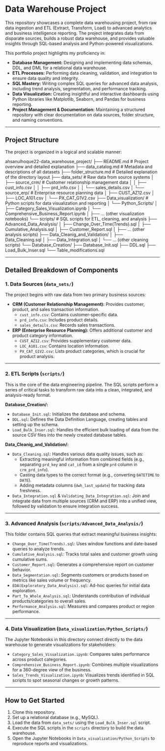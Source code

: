 # Data Warehouse Project

This repository showcases a complete data warehousing project, from raw data ingestion and ETL (Extract, Transform, Load) to advanced analytics and business intelligence reporting. The project integrates data from disparate sources, builds a robust data warehouse, and provides valuable insights through SQL-based analysis and Python-powered visualizations.

This portfolio project highlights my proficiency in:

- **Database Management:** Designing and implementing data schemas, DDL, and DML for a relational data warehouse.  
- **ETL Processes:** Performing data cleaning, validation, and integration to ensure data quality and integrity.  
- **SQL Mastery:** Writing complex SQL queries for advanced data analysis, including trend analysis, segmentation, and performance tracking.  
- **Data Visualization:** Creating insightful and interactive dashboards using Python libraries like Matplotlib, Seaborn, and Pandas for business reporting.  
- **Project Management & Documentation:** Maintaining a structured repository with clear documentation on data sources, folder structure, and naming conventions.  

---

## Project Structure

The project is organized in a logical and scalable manner:


ahsanulhoque22-data_warehouse_project/
├── README.md                 # Project overview and detailed explanation
├── data_catalog.md           # Metadata and descriptions of all datasets
├── folder_structure.md       # Detailed explanation of the directory layout
├── data_sets/                # Raw data from source systems
│   ├── source_crm/           # Customer relationship management data
│   │   ├── cust_info.csv
│   │   ├── prd_info.csv
│   │   └── sales_details.csv
│   └── source_erp/           # Enterprise resource planning data
│       ├── CUST_AZ12.csv
│       ├── LOC_A101.csv
│       └── PX_CAT_G1V2.csv
├── Data_visualization/       # Python scripts for data visualization and reporting
│   └── Python_Scripts/
│       ├── Category_Sales_Visualization.ipynb
│       └── Comprehensive_Business_Report.ipynb
│       ├── ... (other visualization notebooks)
└── scripts/                  # SQL scripts for ETL, cleaning, and analysis
    ├── Advanced_Data_Analysis/
    │   ├── Change_Over_Time(Trends).sql
    │   ├── Cumulative_Analysis.sql
    │   ├── Customer_Report.sql
    │   ├── ... (other analysis scripts)
    ├── Data_Cleanig_and_Validation/
    │   ├── Data_Cleaning.sql
    │   ├── Data_Integration.sql
    │   └── ... (other cleaning scripts)
    └── Database_Creation/
        ├── Database_Init.sql
        ├── DDL.sql
        ├── Load_Bulk_Inser.sql
        └── Table_modifications.sql




---

## Detailed Breakdown of Components

### 1. Data Sources (`data_sets/`)

The project begins with raw data from two primary business sources:

- **CRM (Customer Relationship Management):** Provides customer, product, and sales transaction information.
  - `cust_info.csv`: Contains customer-specific data.
  - `prd_info.csv`: Includes product details.
  - `sales_details.csv`: Records sales transactions.
- **ERP (Enterprise Resource Planning):** Offers additional customer and product category information.
  - `CUST_AZ12.csv`: Provides supplementary customer data.
  - `LOC_A101.csv`: Contains location information.
  - `PX_CAT_G1V2.csv`: Lists product categories, which is crucial for product analysis.

---

### 2. ETL Scripts (`scripts/`)

This is the core of the data engineering pipeline. The SQL scripts perform a series of critical tasks to transform raw data into a clean, integrated, and analysis-ready format.

**Database_Creation/:**
- `Database_Init.sql`: Initializes the database and schema.  
- `DDL.sql`: Defines the Data Definition Language, creating tables and setting up the schema.  
- `Load_Bulk_Inser.sql`: Handles the efficient bulk loading of data from the source CSV files into the newly created database tables.  

**Data_Cleanig_and_Validation/:**
- `Data_Cleaning.sql`: Handles various data quality issues, such as:
  - Extracting meaningful information from combined fields (e.g., separating `prd_key` and `cat_id` from a single `prd` column in `crm_prd_info`).  
  - Casting data types to the correct format (e.g., converting `DATETIME` to `DATE`).  
  - Adding metadata columns (`dwh_last_update`) for tracking data freshness.  
- `Data_Integration.sql` & `Validating_Data_Integration.sql`: Join and integrate data from multiple sources (CRM and ERP) into a unified view, followed by validation to ensure integration success.  

---

### 3. Advanced Analysis (`scripts/Advanced_Data_Analysis/`)

This folder contains SQL queries that extract meaningful business insights:

- `Change_Over_Time(Trends).sql`: Uses window functions and date-based queries to analyze trends.  
- `Cumulative_Analysis.sql`: Tracks total sales and customer growth using cumulative sums.  
- `Customer_Report.sql`: Generates a comprehensive report on customer behavior.  
- `Data_Segmentation.sql`: Segments customers or products based on metrics like sales volume or frequency.  
- `EDA(Exploratory_Data_Analysis).sql`: Ad-hoc queries for initial data exploration.  
- `Part_To_Whole_Analysis.sql`: Understands contribution of individual products/categories to overall sales.  
- `Performance_Analysis.sql`: Measures and compares product or region performance.  

---

### 4. Data Visualization (`Data_visualization/Python_Scripts/`)

The Jupyter Notebooks in this directory connect directly to the data warehouse to generate visualizations for stakeholders:

- `Category_Sales_Visualization.ipynb`: Compares sales performance across product categories.  
- `Comprehensive_Business_Report.ipynb`: Combines multiple visualizations for a 360-degree view of the business.  
- `Sales_Trends_Visualization.ipynb`: Visualizes trends identified in SQL scripts to spot seasonal changes or growth patterns.  

---

## How to Get Started

1. Clone this repository.
2. Set up a relational database (e.g., MySQL).  
3. Load the data from `data_sets/` using the `Load_Bulk_Inser.sql` script.  
4. Execute the SQL scripts in the `scripts` directory to build the data warehouse.  
5. Open the Jupyter Notebooks in `Data_visualization/Python_Scripts` to reproduce reports and visualizations.

